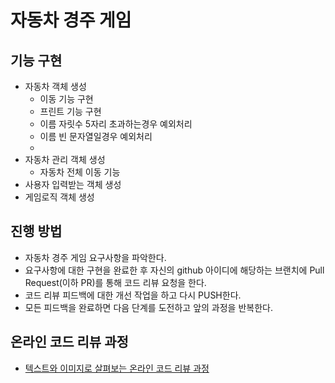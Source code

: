 # 자동차 경주 게임
## 기능 구현
* 자동차 객체 생성
    * 이동 기능 구현
    * 프린트 기능 구현
    * 이름 자릿수 5자리 초과하는경우 예외처리
    * 이름 빈 문자열일경우 예외처리
    * 
* 자동차 관리 객체 생성
    * 자동차 전체 이동 기능
* 사용자 입력받는 객체 생성
* 게임로직 객체 생성

## 진행 방법
* 자동차 경주 게임 요구사항을 파악한다.
* 요구사항에 대한 구현을 완료한 후 자신의 github 아이디에 해당하는 브랜치에 Pull Request(이하 PR)를 통해 코드 리뷰 요청을 한다.
* 코드 리뷰 피드백에 대한 개선 작업을 하고 다시 PUSH한다.
* 모든 피드백을 완료하면 다음 단계를 도전하고 앞의 과정을 반복한다.

## 온라인 코드 리뷰 과정
* [텍스트와 이미지로 살펴보는 온라인 코드 리뷰 과정](https://github.com/next-step/nextstep-docs/tree/master/codereview)